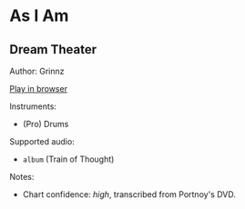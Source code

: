 # As I Am

## Dream Theater

Author: Grinnz

[Play in browser](http://pages.cs.wisc.edu/~tolly/customs/?title=as-i-am&artist=dream-theater)

Instruments:

  * (Pro) Drums

Supported audio:

  * `album` (Train of Thought)

Notes:

  * Chart confidence: *high*, transcribed from Portnoy's DVD.


